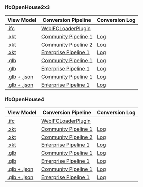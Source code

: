 ### IfcOpenHouse2x3

| View Model | Conversion Pipeline | Conversion Log |
| --- | --- | --- |
| [.ifc](viewModel.html?src=converted/IfcOpenHouse2x3/model.ifc) | [WebIFCLoaderPlugin](https://xeokit.github.io/xeokit-sdk/docs/class/src/plugins/WebIFCLoaderPlugin/WebIFCLoaderPlugin.js~WebIFCLoaderPlugin.html) | |
| [.xkt](viewModel.html?src=converted/IfcOpenHouse2x3/community1/model.xkt) | [Community Pipeline 1](https://www.notion.so/xeokit/Converting-IFC-Models-to-XKT-using-3rd-Party-Open-Source-Tools-c373e48bc4094ff5b6e5c5700ff580ee) | [Log](converted/IfcOpenHouse2x3/community1/log.xkt) |
| [.xkt](viewModel.html?src=converted/IfcOpenHouse2x3/community2/model.xkt) | [Community Pipeline 2](https://www.notion.so/xeokit/Converting-Models-to-XKT-with-convert2xkt-fa567843313f4db8a7d6535e76da9380) | [Log](converted/IfcOpenHouse2x3/community2/log.xkt) |
| [.xkt](viewModel.html?src=converted/IfcOpenHouse2x3/enterprise1/model.xkt)| [Enterprise Pipeline 1](https://www.notion.so/xeokit/Converting-IFC-to-XKT-using-ifc2gltf-a2e0005d00dc4f22b648f1237bc3245d) | [Log](converted/IfcOpenHouse2x3/enterprise1/log.xkt) |
| [.glb](viewModel.html?src=converted/IfcOpenHouse2x3/community1/model.glb) | [Community Pipeline 1](https://www.notion.so/xeokit/Converting-IFC-Models-to-XKT-using-3rd-Party-Open-Source-Tools-c373e48bc4094ff5b6e5c5700ff580ee) | [Log](converted/IfcOpenHouse2x3/community1/log.xkt) |
| [.glb](viewModel.html?src=converted/IfcOpenHouse2x3/enterprise1/model.glb) | [Enterprise Pipeline 1](https://www.notion.so/xeokit/Converting-IFC-to-XKT-using-ifc2gltf-a2e0005d00dc4f22b648f1237bc3245d) | [Log](converted/IfcOpenHouse2x3/enterprise1/log.xkt) |
| [.glb + .json](viewModel.html?src=converted/IfcOpenHouse2x3/community1/model.glb&metaModelSrc=converted/IfcOpenHouse2x3/community1/model.json) | [Community Pipeline 1](https://www.notion.so/xeokit/Converting-IFC-Models-to-XKT-using-3rd-Party-Open-Source-Tools-c373e48bc4094ff5b6e5c5700ff580ee)  | [Log](converted/IfcOpenHouse2x3/enterprise1/log.xkt) |
| [.glb + .json](viewModel.html?src=converted/IfcOpenHouse2x3/enterprise1/model.glb&metaModelSrc=converted/IfcOpenHouse2x3/enterprise1/model.json) | [Enterprise Pipeline 1](https://www.notion.so/xeokit/Converting-IFC-to-XKT-using-ifc2gltf-a2e0005d00dc4f22b648f1237bc3245d)  | [Log](converted/IfcOpenHouse2x3/enterprise1/log.xkt) |

### IfcOpenHouse4

| View Model | Conversion Pipeline | Conversion Log |
| --- | --- | --- |
| [.ifc](viewModel.html?src=converted/IfcOpenHouse4/model.ifc) | [WebIFCLoaderPlugin](https://xeokit.github.io/xeokit-sdk/docs/class/src/plugins/WebIFCLoaderPlugin/WebIFCLoaderPlugin.js~WebIFCLoaderPlugin.html) | |
| [.xkt](viewModel.html?src=converted/IfcOpenHouse4/community1/model.xkt) | [Community Pipeline 1](https://www.notion.so/xeokit/Converting-IFC-Models-to-XKT-using-3rd-Party-Open-Source-Tools-c373e48bc4094ff5b6e5c5700ff580ee) | [Log](converted/IfcOpenHouse4/community1/log.xkt) |
| [.xkt](viewModel.html?src=converted/IfcOpenHouse4/community2/model.xkt) | [Community Pipeline 2](https://www.notion.so/xeokit/Converting-Models-to-XKT-with-convert2xkt-fa567843313f4db8a7d6535e76da9380) | [Log](converted/IfcOpenHouse4/community2/log.xkt) |
| [.xkt](viewModel.html?src=converted/IfcOpenHouse4/enterprise1/model.xkt)| [Enterprise Pipeline 1](https://www.notion.so/xeokit/Converting-IFC-to-XKT-using-ifc2gltf-a2e0005d00dc4f22b648f1237bc3245d) | [Log](converted/IfcOpenHouse4/enterprise1/log.xkt) |
| [.glb](viewModel.html?src=converted/IfcOpenHouse4/community1/model.glb) | [Community Pipeline 1](https://www.notion.so/xeokit/Converting-IFC-Models-to-XKT-using-3rd-Party-Open-Source-Tools-c373e48bc4094ff5b6e5c5700ff580ee) | [Log](converted/IfcOpenHouse4/community1/log.xkt) |
| [.glb](viewModel.html?src=converted/IfcOpenHouse4/enterprise1/model.glb) | [Enterprise Pipeline 1](https://www.notion.so/xeokit/Converting-IFC-to-XKT-using-ifc2gltf-a2e0005d00dc4f22b648f1237bc3245d) | [Log](converted/IfcOpenHouse4/enterprise1/log.xkt) |
| [.glb + .json](viewModel.html?src=converted/IfcOpenHouse4/community1/model.glb&metaModelSrc=converted/IfcOpenHouse4/community1/model.json) | [Community Pipeline 1](https://www.notion.so/xeokit/Converting-IFC-Models-to-XKT-using-3rd-Party-Open-Source-Tools-c373e48bc4094ff5b6e5c5700ff580ee)  | [Log](converted/IfcOpenHouse4/enterprise1/log.xkt) |
| [.glb + .json](viewModel.html?src=converted/IfcOpenHouse4/enterprise1/model.glb&metaModelSrc=converted/IfcOpenHouse4/enterprise1/model.json) | [Enterprise Pipeline 1](https://www.notion.so/xeokit/Converting-IFC-to-XKT-using-ifc2gltf-a2e0005d00dc4f22b648f1237bc3245d)  | [Log](converted/IfcOpenHouse4/enterprise1/log.xkt) |
